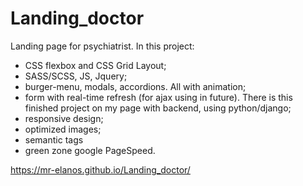 # Landing_doctor

Landing page for psychiatrist. In this project:
- CSS flexbox and CSS Grid Layout; 
- SASS/SCSS, JS, Jquery;
- burger-menu, modals, accordions. All with animation;
- form with real-time refresh (for ajax using in future). There is this finished project on my page with backend, using python/django;
- responsive design;
- optimized images;
- semantic tags
- green zone google PageSpeed.

https://mr-elanos.github.io/Landing_doctor/

